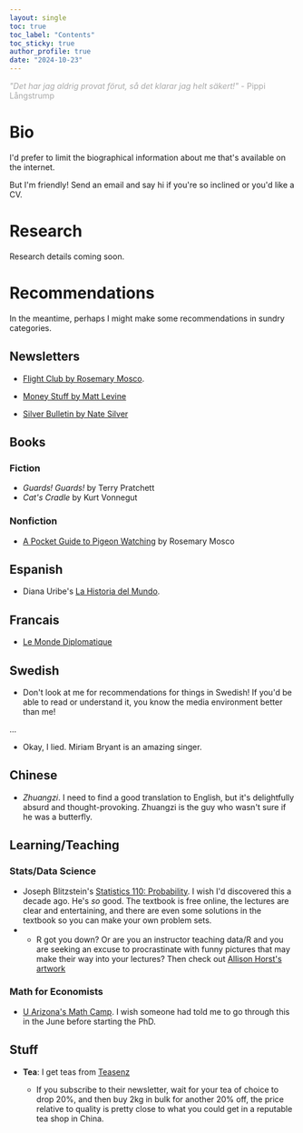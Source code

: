 ```yaml
---
layout: single
toc: true
toc_label: "Contents"
toc_sticky: true
author_profile: true
date: "2024-10-23"
---
```



<p style= "color: #A9A9A9"> <em>"Det har jag aldrig provat förut, så det klarar jag helt säkert!"</em> - Pippi Långstrump </p>


# Bio

I'd prefer to limit the biographical information about me that's available on the internet. 

But I'm friendly! Send an email and say hi if you're so inclined or you'd like a CV.

# Research

Research details coming soon.


# Recommendations 

In the meantime, perhaps I might make some recommendations in sundry categories.

## Newsletters

- [Flight Club by Rosemary Mosco](https://newsletter.rosemarymosco.com/). 

- [Money Stuff by Matt Levine](https://www.bloomberg.com/account/newsletters/money-stuff)

- [Silver Bulletin by Nate Silver](https://www.natesilver.net/)

## Books

### Fiction

- *Guards! Guards!* by Terry Pratchett
- *Cat's Cradle* by Kurt Vonnegut

### Nonfiction

- [A Pocket Guide to Pigeon Watching](https://rosemarymosco.com/books/a-pocket-guide-to-pigeon-watching) by Rosemary Mosco

## Espanish

- Diana Uribe's [La Historia del Mundo](https://podcasts.apple.com/us/podcast/la-historia-del-mundo/id998521277).

## Francais

- [Le Monde Diplomatique](https://www.monde-diplomatique.fr/)

## Swedish

- Don't look at me for recommendations for things in Swedish! If you'd be able to read or understand it, you know the media environment better than me!

...

- Okay, I lied. Miriam Bryant is an amazing singer.

## Chinese

- *Zhuangzi*. I need to find a good translation to English, but it's delightfully absurd and thought-provoking. Zhuangzi is the guy who wasn't sure if he was a butterfly.


## Learning/Teaching

### Stats/Data Science

- Joseph Blitzstein's [Statistics 110: Probability](https://projects.iq.harvard.edu/stat110/home). I wish I'd discovered this a decade ago. He's *so* good. The textbook is free online, the lectures are clear and entertaining, and there are even some solutions in the textbook so you can make your own problem sets.
- - R got you down? Or are you an instructor teaching data/R and you are seeking an excuse to procrastinate with funny pictures that may make their way into your lectures? Then check out [Allison Horst's artwork](https://allisonhorst.com/everything-else)

### Math for Economists

- [U Arizona's Math Camp](https://www.youtube.com/c/ArizonaMathCamp). I wish someone had told me to go through this in the June before starting the PhD.


## Stuff

- **Tea**: I get teas from [Teasenz](https://www.teasenz.com/)

    - If you subscribe to their newsletter, wait for your tea of choice to drop 20%, and then buy 2kg in bulk for another 20% off, the price relative to quality is pretty close to what you could get in a reputable tea shop in China.